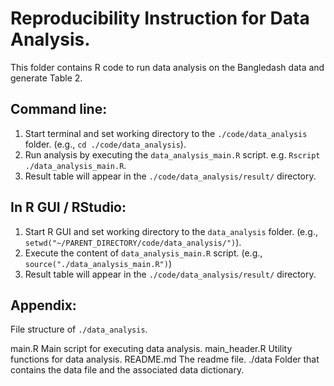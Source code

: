 # Reproducibility Instruction for Data Analysis.

This folder contains R code to run data analysis on the Bangledash data and generate Table 2.

## Command line: 
1. Start terminal and set working directory to the `./code/data_analysis` folder. (e.g., `cd ./code/data_analysis`).
2. Run analysis by executing the `data_analysis_main.R` script. e.g. `Rscript ./data_analysis_main.R`.
3. Result table will appear in the `./code/data_analysis/result/` directory.

## In R GUI / RStudio:
1. Start R GUI and set working directory to the `data_analysis` folder. (e.g., `setwd("~/PARENT_DIRECTORY/code/data_analysis/")`).
2. Execute the content of `data_analysis_main.R` script. (e.g., `source("./data_analysis_main.R")`)
3. Result table will appear in the `./code/data_analysis/result/` directory.

## Appendix: 

File structure of `./data_analysis`.

main.R 			Main script for executing data analysis.
main_header.R 		Utility functions for data analysis.
README.md		The readme file.
./data			Folder that contains the data file and the associated data dictionary.

